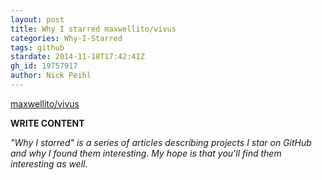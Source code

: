 ```yaml
---
layout: post
title: Why I starred maxwellito/vivus
categories: Why-I-Starred
tags: github
stardate: 2014-11-18T17:42:41Z
gh_id: 19757917
author: Nick Peihl
---
```


[maxwellito/vivus](star.repo.html_url)

**WRITE CONTENT**

*"Why I starred" is a series of articles describing projects I star on GitHub and why I found them interesting. My hope is that you'll find them interesting as well.*

